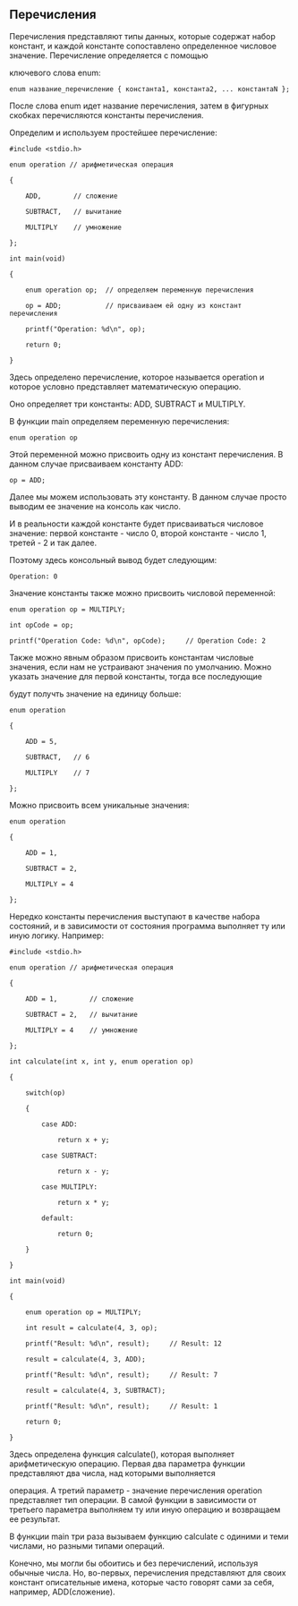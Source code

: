 ## Перечисления

Перечисления представляют типы данных, которые содержат набор констант, и каждой константе сопоставлено определенное числовое значение. Перечисление определяется с помощью 

ключевого слова enum:

```
enum название_перечисление { константа1, константа2, ... константаN };
```

После слова enum идет название перечисления, затем в фигурных скобках перечисляются константы перечисления.

Определим и используем простейшее перечисление:

```
#include <stdio.h>

enum operation // арифметическая операция

{

    ADD,        // сложение

    SUBTRACT,   // вычитание

    MULTIPLY    // умножение

};

int main(void)

{

	enum operation op;  // определяем переменную перечисления

    op = ADD;           // присваиваем ей одну из констант перечисления

    printf("Operation: %d\n", op);

	return 0;

}
```

Здесь определено перечисление, которое называется operation и которое условно представляет математическую операцию. 

Оно определяет три константы: ADD, SUBTRACT и MULTIPLY.

В функции main определяем переменную перечисления:

```
enum operation op
```

Этой переменной можно присвоить одну из констант перечисления. В данном случае присваиваем константу ADD:

```
op = ADD;
```

Далее мы можем использовать эту константу. В данном случае просто выводим ее значение на консоль как число. 

И в реальности каждой константе будет присваиваться числовое значение: первой константе - число 0, второй константе - число 1, третей - 2 и так далее. 

Поэтому здесь консольный вывод будет следующим:

```
Operation: 0
```

Значение константы также можно присвоить числовой переменной:

```
enum operation op = MULTIPLY;

int opCode = op;

printf("Operation Code: %d\n", opCode);		// Operation Code: 2
```

Также можно явным образом присвоить константам числовые значения, если нам не устраивают значения по умолчанию. Можно указать значение для первой константы, тогда все последующие 

будут получть значение на единицу больше:

```
enum operation

{

    ADD = 5,     

    SUBTRACT,   // 6

    MULTIPLY    // 7

};
```

Можно присвоить всем уникальные значения:

```
enum operation

{

    ADD = 1, 

    SUBTRACT = 2,

    MULTIPLY = 4

};
```

Нередко константы перечисления выступают в качестве набора состояний, и в зависимости от состояния программа выполняет ту или иную логику. Например:

```
#include <stdio.h>

enum operation // арифметическая операция

{

    ADD = 1,        // сложение

    SUBTRACT = 2,   // вычитание

    MULTIPLY = 4    // умножение

};

int calculate(int x, int y, enum operation op)

{

    switch(op)

    {

        case ADD:

            return x + y;

        case SUBTRACT:

            return x - y;

        case MULTIPLY:

            return x * y;

        default: 

            return 0;

    }

}

int main(void)

{

	enum operation op = MULTIPLY;

    int result = calculate(4, 3, op);

    printf("Result: %d\n", result);     // Result: 12

    result = calculate(4, 3, ADD);

    printf("Result: %d\n", result);     // Result: 7

    result = calculate(4, 3, SUBTRACT);

    printf("Result: %d\n", result);     // Result: 1

	return 0;

}
```

Здесь определена функция calculate(), которая выполняет арифметическую операцию. Первая два параметра функции представляют два числа, над которыми выполняется 

операция. А третий параметр - значение перечисления operation представляет тип операции. В самой функции в зависимости от третьего параметра выполняем ту или иную операцию и возвращаем ее результат.

В функции main три раза вызываем функцию calculate с одиними и теми числами, но разными типами операций.

Конечно, мы могли бы обоитись и без перечислений, используя обычные числа. Но, во-первых, перечисления  представляют для своих констант описательные имена, которые часто говорят сами за себя, например, ADD(сложение). 

